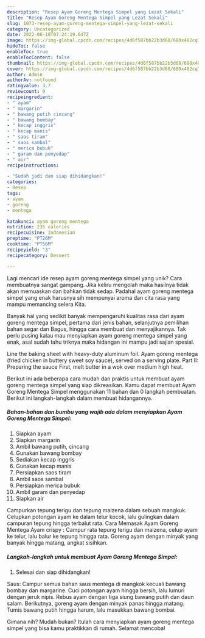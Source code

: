 ```yaml
---
description: "Resep Ayam Goreng Mentega Simpel yang Lezat Sekali"
title: "Resep Ayam Goreng Mentega Simpel yang Lezat Sekali"
slug: 1073-resep-ayam-goreng-mentega-simpel-yang-lezat-sekali
category: Uncategorized
date: 2022-06-18T07:24:19.647Z
image: https://img-global.cpcdn.com/recipes/4d6f587bb22b3d68/680x482cq70/ayam-goreng-mentega-simpel-foto-resep-utama.jpg
hideToc: false
enableToc: true
enableTocContent: false
thumbnail: https://img-global.cpcdn.com/recipes/4d6f587bb22b3d68/680x482cq70/ayam-goreng-mentega-simpel-foto-resep-utama.jpg
cover: https://img-global.cpcdn.com/recipes/4d6f587bb22b3d68/680x482cq70/ayam-goreng-mentega-simpel-foto-resep-utama.jpg
author: Admin
authorAv: notfound
ratingvalue: 3.7
reviewcount: 9
recipeingredient:
- " ayam"
- " margarin"
- " bawang putih cincang"
- " bawang bombay"
- " kecap inggris"
- " kecap manis"
- " saos tiram"
- " saos sambal"
- " merica bubuk"
- " garam dan penyedap"
- " air"
recipeinstructions:

- "Sudah jadi dan siap dihidangkan!"
categories:
- Resep
tags:
- ayam
- goreng
- mentega

katakunci: ayam goreng mentega 
nutrition: 235 calories
recipecuisine: Indonesian
preptime: "PT26M"
cooktime: "PT56M"
recipeyield: "3"
recipecategory: Dessert

---
```





Lagi mencari ide resep ayam goreng mentega simpel yang unik? Cara membuatnya sangat gampang. Jika keliru mengolah maka hasilnya tidak akan memuaskan dan bahkan tidak sedap. Padahal ayam goreng mentega simpel yang enak harusnya sih mempunyai aroma dan cita rasa yang mampu memancing selera Kita.





Banyak hal yang sedikit banyak mempengaruhi kualitas rasa dari ayam goreng mentega simpel, pertama dari jenis bahan, selanjutnya pemilihan bahan segar dan Bagus, hingga cara membuat dan menyajikannya. Tak perlu pusing kalau mau menyiapkan ayam goreng mentega simpel yang enak,      asal sudah tahu triknya maka hidangan ini mampu jadi sajian spesial.














Line the baking sheet with heavy-duty aluminum foil. Ayam goreng mentega (fried chicken in buttery sweet soy sauce), served on a serving plate. Part II: Preparing the sauce First, melt butter in a wok over medium high heat.






Berikut ini ada beberapa cara mudah dan praktis untuk membuat ayam goreng mentega simpel yang siap dikreasikan. Kamu dapat membuat Ayam Goreng Mentega Simpel menggunakan 11 bahan dan 0 langkah pembuatan. Berikut ini langkah-langkah dalam membuat hidangannya.

<!--inarticleads1-->

##### Bahan-bahan dan bumbu yang wajib ada dalam menyiapkan Ayam Goreng Mentega Simpel:

1. Siapkan  ayam
1. Siapkan  margarin
1. Ambil  bawang putih, cincang
1. Gunakan  bawang bombay
1. Sediakan  kecap inggris
1. Gunakan  kecap manis
1. Persiapkan  saos tiram
1. Ambil  saos sambal
1. Persiapkan  merica bubuk
1. Ambil  garam dan penyedap
1. Siapkan  air


Campurkan tepung terigu dan tepung maizena dalam sebuah mangkuk. Celupkan potongan ayam ke dalam telur kocok, lalu gulingkan dalam campuran tepung hingga terbalut rata. Cara Memasak Ayam Goreng Mentega Ayam crispy : Campur rata tepung terigu dan maizena, celup ayam ke telur, lalu balur ke tepung hingga rata. Goreng ayam dengan minyak yang banyak hingga matang, angkat sisihkan. 

<!--inarticleads2-->

##### Langkah-langkah untuk membuat Ayam Goreng Mentega Simpel:


1. Selesai dan siap dihidangkan!

Saus: Campur semua bahan saus mentega di mangkok kecuali bawang bombay dan margarine. Cuci potongan ayam hingga bersih, lalu lumuri dengan jeruk nipis. Rebus ayam dengan tiga siung bawang putih dan daun salam. Berikutnya, goreng ayam dengan minyak panas hingga matang. Tumis bawang putih hingga harum, lalu masukkan bawang bombai. 

Gimana nih? Mudah bukan? Itulah cara menyiapkan ayam goreng mentega simpel yang bisa kamu praktikkan di rumah. Selamat mencoba!
